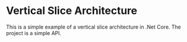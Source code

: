 # Vertical Slice Architecture

This is a simple example of a vertical slice architecture in .Net Core. The project is a simple API.
